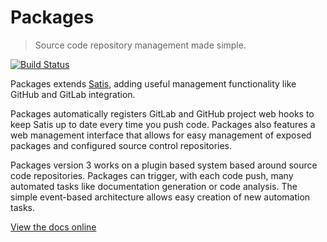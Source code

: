 Packages
========

> Source code repository management made simple.

[![Build Status](https://img.shields.io/travis/barbarrosa/packages/master.svg?style=flat-square)](https://travis-ci.org/barbarrosa/packages)

Packages extends [Satis](https://github.com/composer/satis), adding useful management functionality like GitHub
and GitLab integration.

Packages automatically registers GitLab and GitHub project web hooks to keep Satis up to date every time you
push code. Packages also features a web management interface that allows for easy management of exposed
packages and configured source control repositories.

Packages version 3 works on a plugin based system based around source code repositories. Packages
can trigger, with each code push, many automated tasks like documentation generation or code 
analysis. The simple event-based architecture allows easy creation of new automation tasks.

[View the docs online](http://docs.terramarlabs.com/packages/3.1)
